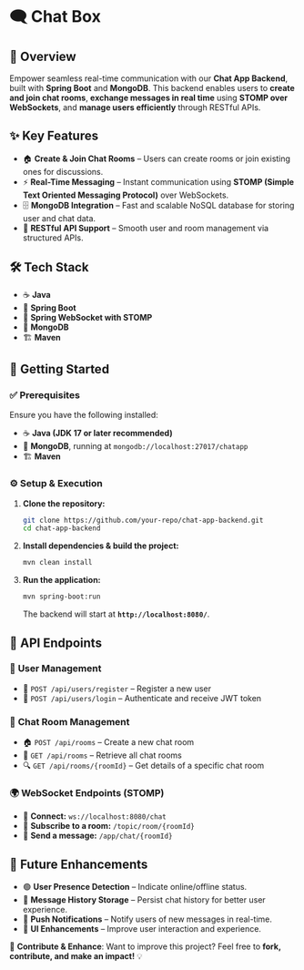 # 🗨️ Chat Box

## 🚀 Overview
Empower seamless real-time communication with our **Chat App Backend**, built with **Spring Boot** and **MongoDB**. This backend enables users to **create and join chat rooms**, **exchange messages in real time** using **STOMP over WebSockets**, and **manage users efficiently** through RESTful APIs.

## ✨ Key Features
- 🏠 **Create & Join Chat Rooms** – Users can create rooms or join existing ones for discussions.
- ⚡ **Real-Time Messaging** – Instant communication using **STOMP (Simple Text Oriented Messaging Protocol)** over WebSockets.
- 🗄️ **MongoDB Integration** – Fast and scalable NoSQL database for storing user and chat data.
- 🔗 **RESTful API Support** – Smooth user and room management via structured APIs.

## 🛠️ Tech Stack
- ☕ **Java**
- 🌱 **Spring Boot**
- 📡 **Spring WebSocket with STOMP**
- 🍃 **MongoDB**
- 🏗️ **Maven**

## 📌 Getting Started

### ✅ Prerequisites
Ensure you have the following installed:
- ☕ **Java (JDK 17 or later recommended)**
- 🍃 **MongoDB**, running at `mongodb://localhost:27017/chatapp`
- 🏗️ **Maven**

### ⚙️ Setup & Execution
1. **Clone the repository:**
   ```bash
   git clone https://github.com/your-repo/chat-app-backend.git
   cd chat-app-backend
   ```
2. **Install dependencies & build the project:**
   ```bash
   mvn clean install
   ```
3. **Run the application:**
   ```bash
   mvn spring-boot:run
   ```
   The backend will start at **`http://localhost:8080/`**.

## 🔗 API Endpoints

### 👤 **User Management**
- 🔹 `POST /api/users/register` – Register a new user
- 🔹 `POST /api/users/login` – Authenticate and receive JWT token

### 💬 **Chat Room Management**
- 🏠 `POST /api/rooms` – Create a new chat room
- 📃 `GET /api/rooms` – Retrieve all chat rooms
- 🔍 `GET /api/rooms/{roomId}` – Get details of a specific chat room

### 🌍 **WebSocket Endpoints (STOMP)**
- 🔌 **Connect:** `ws://localhost:8080/chat`
- 📩 **Subscribe to a room:** `/topic/room/{roomId}`
- 📨 **Send a message:** `/app/chat/{roomId}`

## 🔮 Future Enhancements
- 🟢 **User Presence Detection** – Indicate online/offline status.
- 📜 **Message History Storage** – Persist chat history for better user experience.
- 🔔 **Push Notifications** – Notify users of new messages in real-time.
- 🎨 **UI Enhancements** – Improve user interaction and experience.

🚀 **Contribute & Enhance**: Want to improve this project? Feel free to **fork, contribute, and make an impact!** 💡

